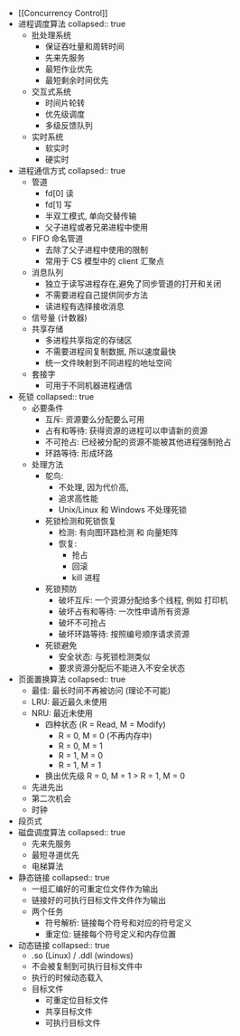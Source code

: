 - [[Concurrency Control]]
- 进程调度算法
  collapsed:: true
    - 批处理系统
        - 保证吞吐量和周转时间
        - 先来先服务
        - 最短作业优先
        - 最短剩余时间优先
    - 交互式系统
        - 时间片轮转
        - 优先级调度
        - 多级反馈队列
    - 实时系统
        - 软实时
        - 硬实时
- 进程通信方式
  collapsed:: true
    - 管道
        - fd[0] 读
        - fd[1] 写
        - 半双工模式, 单向交替传输
        - 父子进程或者兄弟进程中使用
    - FIFO 命名管道
        - 去除了父子进程中使用的限制
        - 常用于 CS 模型中的 client 汇聚点
    - 消息队列
        - 独立于读写进程存在,避免了同步管道的打开和关闭
        - 不需要进程自己提供同步方法
        - 读进程有选择接收消息
    - 信号量 (计数器)
    - 共享存储
        - 多进程共享指定的存储区
        - 不需要进程间复制数据, 所以速度最快
        - 统一文件映射到不同进程的地址空间
    - 套接字
        - 可用于不同机器进程通信
- 死锁
  collapsed:: true
    - 必要条件
        - 互斥: 资源要么分配要么可用
        - 占有和等待: 获得资源的进程可以申请新的资源
        - 不可抢占: 已经被分配的资源不能被其他进程强制抢占
        - 环路等待: 形成环路
    - 处理方法
        - 鸵鸟:
            - 不处理, 因为代价高,
            - 追求高性能
            - Unix/Linux 和 Windows 不处理死锁
        - 死锁检测和死锁恢复
            - 检测: 有向图环路检测 和 向量矩阵
            - 恢复:
                - 抢占
                - 回滚
                - kill 进程
        - 死锁预防
            - 破坏互斥: 一个资源分配给多个线程, 例如 打印机
            - 破坏占有和等待: 一次性申请所有资源
            - 破坏不可抢占
            - 破坏环路等待: 按照编号顺序请求资源
        - 死锁避免
            - 安全状态: 与死锁检测类似
            - 要求资源分配后不能进入不安全状态
- 页面置换算法
  collapsed:: true
    - 最佳:   最长时间不再被访问 (理论不可能)
    - LRU: 最近最久未使用
    - NRU: 最近未使用
        - 四种状态 (R = Read, M = Modify)
            - R = 0, M = 0 (不再内存中)
            - R = 0, M = 1
            - R = 1, M = 0
            - R = 1, M = 1
        - 换出优先级 R = 0, M = 1 > R = 1,  M = 0
    - 先进先出
    - 第二次机会
    - 时钟
- 段页式
- 磁盘调度算法
  collapsed:: true
    - 先来先服务
    - 最短寻道优先
    - 电梯算法
- 静态链接
  collapsed:: true
    - 一组汇编好的可重定位文件作为输出
    - 链接好的可执行目标文件文件作为输出
    - 两个任务
        - 符号解析: 链接每个符号和对应的符号定义
        - 重定位: 链接每个符号定义和内存位置
- 动态链接
  collapsed:: true
    - .so (Linux) / .ddl (windows)
    - 不会被复制到可执行目标文件中
    - 执行的时候动态载入
    - 目标文件
        - 可重定位目标文件
        - 共享目标文件
        - 可执行目标文件